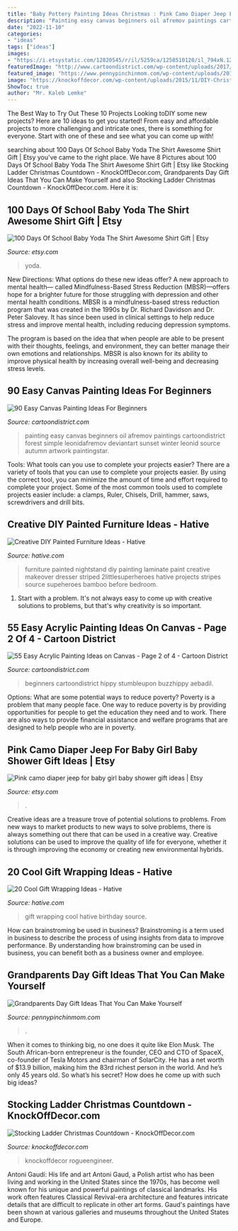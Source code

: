 ```yaml
---
title: "Baby Pottery Painting Ideas Christmas : Pink Camo Diaper Jeep For Baby Girl Baby Shower Gift Ideas"
description: "Painting easy canvas beginners oil afremov paintings cartoondistrict forest simple leonidafremov deviantart sunset winter leonid source autumn artwork paintingstar"
date: "2022-11-10"
categories:
- "ideas"
tags: ["ideas"]
images:
- "https://i.etsystatic.com/12820545/r/il/5259ca/1258510120/il_794xN.1258510120_j630.jpg"
featuredImage: "http://www.cartoondistrict.com/wp-content/uploads/2017/06/Easy-Canvas-Painting-Ideas-For-Beginners0121.jpg"
featured_image: "https://www.pennypinchinmom.com/wp-content/uploads/2012/08/gramma-cookie-jar.jpg"
image: "https://knockoffdecor.com/wp-content/uploads/2015/11/DIY-Christmas-Decorations-Build-this-Pottery-Barn-inspired-ladder-advent-for-less-then-20-with-1.jpg"
ShowToc: true
author: "Mr. Kaleb Lemke"
---
```



The Best Way to Try Out These 10 Projects
Looking toDIY some new projects? Here are 10 ideas to get you started! From easy and affordable projects to more challenging and intricate ones, there is something for everyone. Start with one of these and see what you can come up with!

	

		
searching about 100 Days Of School Baby Yoda The Shirt Awesome Shirt Gift | Etsy you've came to the right place. We have 8 Pictures about 100 Days Of School Baby Yoda The Shirt Awesome Shirt Gift | Etsy like Stocking Ladder Christmas Countdown - KnockOffDecor.com, Grandparents Day Gift Ideas That You Can Make Yourself and also Stocking Ladder Christmas Countdown - KnockOffDecor.com. Here it is:
		
    
## 100 Days Of School Baby Yoda The Shirt Awesome Shirt Gift | Etsy

<img loading=lazy src="https://i.etsystatic.com/25725304/r/il/a8fefb/2797756155/il_1588xN.2797756155_1ehy.jpg" onerror="this.onerror=null;this.src='https://tse2.mm.bing.net/th?id=OIP.i9clX3oACVHtZetbUHkiHgHaF7&amp;pid=15.1';" alt="100 Days Of School Baby Yoda The Shirt Awesome Shirt Gift | Etsy">

_Source: etsy.com_

>yoda. 

	

New Directions: What options do these new ideas offer?
A new approach to mental health— called Mindfulness-Based Stress Reduction (MBSR)—offers hope for a brighter future for those struggling with depression and other mental health conditions.
MBSR is a mindfulness-based stress reduction program that was created in the 1990s by Dr. Richard Davidson and Dr. Peter Salovey. It has since been used in clinical settings to help reduce stress and improve mental health, including reducing depression symptoms.

The program is based on the idea that when people are able to be present with their thoughts, feelings, and environment, they can better manage their own emotions and relationships. MBSR is also known for its ability to improve physical health by increasing overall well-being and decreasing stress levels.

    
## 90 Easy Canvas Painting Ideas For Beginners

<img loading=lazy src="http://www.cartoondistrict.com/wp-content/uploads/2017/06/Easy-Canvas-Painting-Ideas-For-Beginners0121.jpg" onerror="this.onerror=null;this.src='https://tse1.mm.bing.net/th?id=OIP.VFeVfGBtVk_imz1mTnhccwHaJ7&amp;pid=15.1';" alt="90 Easy Canvas Painting Ideas For Beginners">

_Source: cartoondistrict.com_

>painting easy canvas beginners oil afremov paintings cartoondistrict forest simple leonidafremov deviantart sunset winter leonid source autumn artwork paintingstar. 

	

Tools: What tools can you use to complete your projects easier?
There are a variety of tools that you can use to complete your projects easier. By using the correct tool, you can minimize the amount of time and effort required to complete your project. Some of the most common tools used to complete projects easier include: a clamps, Ruler, Chisels, Drill, hammer, saws, screwdrivers and drill bits.

    
## Creative DIY Painted Furniture Ideas - Hative

<img loading=lazy src="http://hative.com/wp-content/uploads/2015/01/painted-furniture-ideas/15-painted-furniture-ideas.jpg" onerror="this.onerror=null;this.src='https://tse3.mm.bing.net/th?id=OIP.aXCbdfpYZzLKJtuMIzokYQHaOv&amp;pid=15.1';" alt="Creative DIY Painted Furniture Ideas - Hative">

_Source: hative.com_

>furniture painted nightstand diy painting laminate paint creative makeover dresser striped 2littlesuperheroes hative projects stripes source supeheroes bamboo before bedroom. 

	

1. Start with a problem. It's not always easy to come up with creative solutions to problems, but that's why creativity is so important.

    
## 55 Easy Acrylic Painting Ideas On Canvas - Page 2 Of 4 - Cartoon District

<img loading=lazy src="http://www.cartoondistrict.com/wp-content/uploads/2019/01/Easy-Acrylic-Painting-Ideas-on-Canvas00002.jpg" onerror="this.onerror=null;this.src='https://tse2.mm.bing.net/th?id=OIP.XlsebaWs21K3j4kbtLIsVgHaLD&amp;pid=15.1';" alt="55 Easy Acrylic Painting Ideas on Canvas - Page 2 of 4 - Cartoon District">

_Source: cartoondistrict.com_

>beginners cartoondistrict hippy stumbleupon buzzhippy aebadil. 

	

Options: What are some potential ways to reduce poverty?
Poverty is a problem that many people face. One way to reduce poverty is by providing opportunities for people to get the education they need and to work. There are also ways to provide financial assistance and welfare programs that are designed to help people who are in poverty.

    
## Pink Camo Diaper Jeep For Baby Girl Baby Shower Gift Ideas | Etsy

<img loading=lazy src="https://i.etsystatic.com/12820545/r/il/5259ca/1258510120/il_794xN.1258510120_j630.jpg" onerror="this.onerror=null;this.src='https://tse3.mm.bing.net/th?id=OIP.SRARV9xZQylnWQ9klPhGxgHaJ4&amp;pid=15.1';" alt="Pink camo diaper jeep for baby girl baby shower gift ideas | Etsy">

_Source: etsy.com_

>. 

	

Creative ideas are a treasure trove of potential solutions to problems. From new ways to market products to new ways to solve problems, there is always something out there that can be used in a creative way. Creative solutions can be used to improve the quality of life for everyone, whether it is through improving the economy or creating new environmental hybrids.

    
## 20 Cool Gift Wrapping Ideas - Hative

<img loading=lazy src="https://hative.com/wp-content/uploads/2014/10/gift-wrapping-ideas/2-cool-gift-wrapping-ideas.jpg" onerror="this.onerror=null;this.src='https://tse2.mm.bing.net/th?id=OIP.iX8UAdzo3q4mvijwzBCFEwHaKX&amp;pid=15.1';" alt="20 Cool Gift Wrapping Ideas - Hative">

_Source: hative.com_

>gift wrapping cool hative birthday source. 

	

How can brainstroming be used in business?
Brainstroming is a term used in business to describe the process of using insights from data to improve performance. By understanding how brainstroming can be used in business, you can benefit both as a business owner and employee.

    
## Grandparents Day Gift Ideas That You Can Make Yourself

<img loading=lazy src="https://www.pennypinchinmom.com/wp-content/uploads/2012/08/gramma-cookie-jar.jpg" onerror="this.onerror=null;this.src='https://tse3.mm.bing.net/th?id=OIP.OJv2_4ThBBA2MUlUmtznmQHaKn&amp;pid=15.1';" alt="Grandparents Day Gift Ideas That You Can Make Yourself">

_Source: pennypinchinmom.com_

>. 

	

When it comes to thinking big, no one does it quite like Elon Musk. The South African-born entrepreneur is the founder, CEO and CTO of SpaceX, co-founder of Tesla Motors and chairman of SolarCity. He has a net worth of $13.9 billion, making him the 83rd richest person in the world. And he’s only 45 years old. So what’s his secret? How does he come up with such big ideas?

    
## Stocking Ladder Christmas Countdown - KnockOffDecor.com

<img loading=lazy src="https://knockoffdecor.com/wp-content/uploads/2015/11/DIY-Christmas-Decorations-Build-this-Pottery-Barn-inspired-ladder-advent-for-less-then-20-with-1.jpg" onerror="this.onerror=null;this.src='https://tse4.mm.bing.net/th?id=OIP.ccJ_k7f8y1uYPBi2yR5ttAHaLj&amp;pid=15.1';" alt="Stocking Ladder Christmas Countdown - KnockOffDecor.com">

_Source: knockoffdecor.com_

>knockoffdecor rogueengineer. 

	

Antoni Gaudí: His life and art
Antoni Gaud, a Polish artist who has been living and working in the United States since the 1970s, has become well known for his unique and powerful paintings of classical landmarks. His work often features Classical Revival-era architecture and features intricate details that are difficult to replicate in other art forms. Gaud's paintings have been shown at various galleries and museums throughout the United States and Europe.


